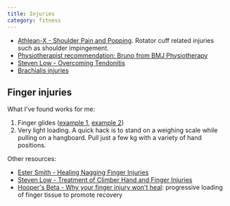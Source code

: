 ```yaml
---
title: Injuries
category: fitness
---
```


- [Athlean-X - Shoulder Pain and Popping](https://youtu.be/zsmeXwHu6W0). Rotator cuff related injuries such as shoulder impingement.
- [Physiotherapist recommendation: Bruno from BMJ Physiotherapy](https://bmjtherapy.com/)
- [Steven Low - Overcoming Tendonitis](https://stevenlow.org/overcoming-tendonitis/)
- [Brachialis injuries](https://www.youtube.com/watch?v=HmW-1jrF0H8)

## Finger injuries

What I've found works for me:

1. Finger glides ([example 1](https://orthonc.com/uploads/pdf/Tendon_Gliding_Exercises_Hand.pdf),
   [example 2](https://www.blackdiamondequipment.com/en_US/stories/experience-story-esther-smith-nagging-finger-injuries/))
2. Very light loading. A quick hack is to stand on a weighing scale while
   pulling on a hangboard. Pull just a few kg with a variety of hand positions.

Other resources:

- [Ester Smith - Healing Nagging Finger Injuries](https://www.blackdiamondequipment.com/en_US/stories/experience-story-esther-smith-nagging-finger-injuries/)
- [Steven Low - Treatment of Climber Hand and Finger Injuries](http://stevenlow.org/treatment-of-climber-hand-and-finger-injuries/)
- [Hooper's Beta - Why your finger injury won't heal](https://www.youtube.com/watch?v=FXyc3DdRnns): progressive loading of finger tissue to promote recovery
